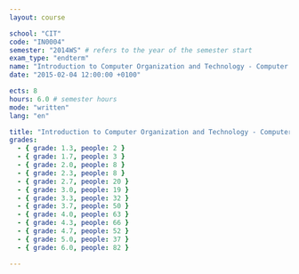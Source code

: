 ```yaml
---
layout: course

school: "CIT"
code: "IN0004"
semester: "2014WS" # refers to the year of the semester start
exam_type: "endterm"
name: "Introduction to Computer Organization and Technology - Computer Architecture"
date: "2015-02-04 12:00:00 +0100"

ects: 8
hours: 6.0 # semester hours
mode: "written"
lang: "en"

title: "Introduction to Computer Organization and Technology - Computer Architecture 2014WS Endterm"
grades:
  - { grade: 1.3, people: 2 }
  - { grade: 1.7, people: 3 }
  - { grade: 2.0, people: 8 }
  - { grade: 2.3, people: 8 }
  - { grade: 2.7, people: 20 }
  - { grade: 3.0, people: 19 }
  - { grade: 3.3, people: 32 }
  - { grade: 3.7, people: 50 }
  - { grade: 4.0, people: 63 }
  - { grade: 4.3, people: 66 }
  - { grade: 4.7, people: 52 }
  - { grade: 5.0, people: 37 }
  - { grade: 6.0, people: 82 }

---
```



